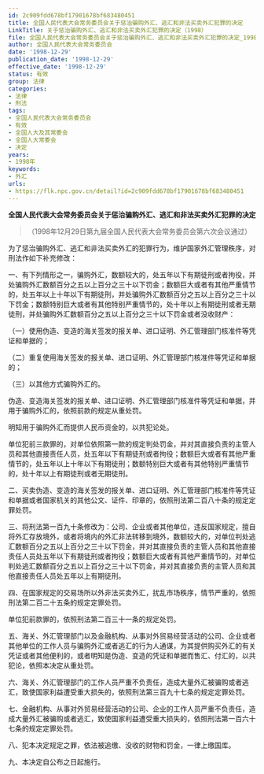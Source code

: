 ```yaml
---
id: 2c909fdd678bf17901678bf683480451
title: 全国人民代表大会常务委员会关于惩治骗购外汇、逃汇和非法买卖外汇犯罪的决定
LinkTitle: 关于惩治骗购外汇、逃汇和非法买卖外汇犯罪的决定（1998）
file: 全国人民代表大会常务委员会关于惩治骗购外汇、逃汇和非法买卖外汇犯罪的决定_19981229_2c909fdd678bf17901678bf683480451.docx
author: 全国人民代表大会常务委员会
date: '1998-12-29'
publication_date: '1998-12-29'
effective_date: '1998-12-29'
status: 有效
group: 法律
categories:
- 法律
- 刑法
tags:
- 全国人民代表大会常务委员会
- 有效
- 全国人大及其常委会
- 全国人大常委会
- 决定
years:
- 1998年
keywords:
- 外汇
urls:
- https://flk.npc.gov.cn/detail?id=2c909fdd678bf17901678bf683480451
---
```


**全国人民代表大会常务委员会关于惩治骗购外汇、逃汇和非法买卖外汇犯罪的决定**

> （1998年12月29日第九届全国人民代表大会常务委员会第六次会议通过）

为了惩治骗购外汇、逃汇和非法买卖外汇的犯罪行为，维护国家外汇管理秩序，对刑法作如下补充修改：

一、有下列情形之一，骗购外汇，数额较大的，处五年以下有期徒刑或者拘役，并处骗购外汇数额百分之五以上百分之三十以下罚金；数额巨大或者有其他严重情节的，处五年以上十年以下有期徒刑，并处骗购外汇数额百分之五以上百分之三十以下罚金；数额特别巨大或者有其他特别严重情节的，处十年以上有期徒刑或者无期徒刑，并处骗购外汇数额百分之五以上百分之三十以下罚金或者没收财产：

（一）使用伪造、变造的海关签发的报关单、进口证明、外汇管理部门核准件等凭证和单据的；

（二）重复使用海关签发的报关单、进口证明、外汇管理部门核准件等凭证和单据的；

（三）以其他方式骗购外汇的。

伪造、变造海关签发的报关单、进口证明、外汇管理部门核准件等凭证和单据，并用于骗购外汇的，依照前款的规定从重处罚。

明知用于骗购外汇而提供人民币资金的，以共犯论处。

单位犯前三款罪的，对单位依照第一款的规定判处罚金，并对其直接负责的主管人员和其他直接责任人员，处五年以下有期徒刑或者拘役；数额巨大或者有其他严重情节的，处五年以上十年以下有期徒刑；数额特别巨大或者有其他特别严重情节的，处十年以上有期徒刑或者无期徒刑。

二、买卖伪造、变造的海关签发的报关单、进口证明、外汇管理部门核准件等凭证和单据或者国家机关的其他公文、证件、印章的，依照刑法第二百八十条的规定定罪处罚。

三、将刑法第一百九十条修改为：公司、企业或者其他单位，违反国家规定，擅自将外汇存放境外，或者将境内的外汇非法转移到境外，数额较大的，对单位判处逃汇数额百分之五以上百分之三十以下罚金，并对其直接负责的主管人员和其他直接责任人员处五年以下有期徒刑或者拘役；数额巨大或者有其他严重情节的，对单位判处逃汇数额百分之五以上百分之三十以下罚金，并对其直接负责的主管人员和其他直接责任人员处五年以上有期徒刑。

四、在国家规定的交易场所以外非法买卖外汇，扰乱市场秩序，情节严重的，依照刑法第二百二十五条的规定定罪处罚。

单位犯前款罪的，依照刑法第二百三十一条的规定处罚。

五、海关、外汇管理部门以及金融机构、从事对外贸易经营活动的公司、企业或者其他单位的工作人员与骗购外汇或者逃汇的行为人通谋，为其提供购买外汇的有关凭证或者其他便利的，或者明知是伪造、变造的凭证和单据而售汇、付汇的，以共犯论，依照本决定从重处罚。

六、海关、外汇管理部门的工作人员严重不负责任，造成大量外汇被骗购或者逃汇，致使国家利益遭受重大损失的，依照刑法第三百九十七条的规定定罪处罚。

七、金融机构、从事对外贸易经营活动的公司、企业的工作人员严重不负责任，造成大量外汇被骗购或者逃汇，致使国家利益遭受重大损失的，依照刑法第一百六十七条的规定定罪处罚。

八、犯本决定规定之罪，依法被追缴、没收的财物和罚金，一律上缴国库。

九、本决定自公布之日起施行。
